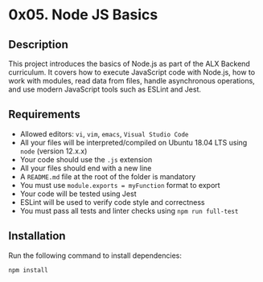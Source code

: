 # 0x05. Node JS Basics

## Description

This project introduces the basics of Node.js as part of the ALX Backend curriculum. It covers how to execute JavaScript code with Node.js, how to work with modules, read data from files, handle asynchronous operations, and use modern JavaScript tools such as ESLint and Jest.

## Requirements

- Allowed editors: `vi`, `vim`, `emacs`, `Visual Studio Code`
- All your files will be interpreted/compiled on Ubuntu 18.04 LTS using `node` (version 12.x.x)
- Your code should use the `.js` extension
- All your files should end with a new line
- A `README.md` file at the root of the folder is mandatory
- You must use `module.exports = myFunction` format to export
- Your code will be tested using Jest
- ESLint will be used to verify code style and correctness
- You must pass all tests and linter checks using `npm run full-test`

## Installation

Run the following command to install dependencies:

```bash
npm install
```
